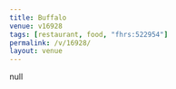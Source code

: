 ```yaml
---
title: Buffalo
venue: v16928
tags: [restaurant, food, "fhrs:522954"]
permalink: /v/16928/
layout: venue
---
```

null